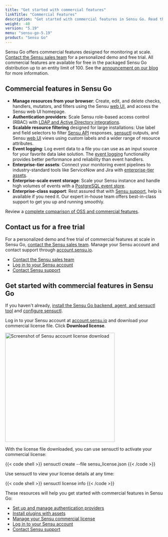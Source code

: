 ```yaml
---
title: "Get started with commercial features"
linkTitle: "Commercial Features"
description: "Get started with commercial features in Sensu Go. Read this guide to learn about the latest commercial features. Contact our sales team for a free trial."
weight: -40
version: "5.19"
menu: "sensu-go-5.19"
product: "Sensu Go"
---
```


Sensu Go offers commercial features designed for monitoring at scale.
[Contact the Sensu sales team][1] for a personalized demo and free trial.
All commercial features are available for free in the packaged Sensu Go distribution up to an entity limit of 100.
See the [announcement on our blog][7] for more information.

## Commercial features in Sensu Go

- **Manage resources from your browser**: Create, edit, and delete checks, handlers, mutators, and filters using the Sensu [web UI][8], and access the Sensu web UI homepage.
- **Authentication providers**: Scale Sensu role-based access control (RBAC) with [LDAP and Active Directory integrations][9].
- **Scalable resource filtering** designed for large installations: Use label and field selectors to filter [Sensu API][4] responses, [sensuctl][5] outputs, and Sensu [web UI][6] views using custom labels and a wider range of resource attributes.
- **Event logging**: Log event data to a file you can use as an input source for your favorite data lake solution.
The [event logging][10] functionality provides better performance and reliability than event handlers.
- **Enterprise-tier assets**: Connect your monitoring event pipelines to industry-standard tools like ServiceNow and Jira with [enterprise-tier assets][11].
- **Enterprise-scale event storage**: Scale your Sensu instance and handle high volumes of events with a [PostgreSQL event store][12].
- **Enterprise-class support**: Rest assured that with [Sensu support][13], help is available if you need it.
Our expert in-house team offers best-in-class support to get you up and running smoothly.

Review a [complete comparison of OSS and commercial features][3].

## Contact us for a free trial

For a personalized demo and free trial of commercial features at scale in Sensu Go, [contact the Sensu sales team][1].
Manage your Sensu account and contact support through [account.sensu.io][2].

- [Contact the Sensu sales team][1]
- [Log in to your Sensu account][2]
- [Contact Sensu support][14]

## Get started with commercial features in Sensu Go

If you haven't already, [install the Sensu Go backend, agent, and sensuctl tool][15] and [configure sensuctl][16].

Log in to your Sensu account at [account.sensu.io][2] and download your commercial license file.
Click **Download license**.

<img alt="Screenshot of Sensu account license download" src="/images/go-license-download.png" width="350px">

With the license file downloaded, you can use sensuctl to activate your commercial license:

{{< code shell >}}
sensuctl create --file sensu_license.json
{{< /code >}}

Use sensuctl to view your license details at any time:

{{< code shell >}}
sensuctl license info
{{< /code >}}

These resources will help you get started with commercial features in Sensu Go:

- [Set up and manage authentication providers][9]
- [Install plugins with assets][17]
- [Manage your Sensu commercial license][18]
- [Log in to your Sensu account][2]
- [Contact Sensu support][14]

[1]: https://sensu.io/contact?subject=contact-sales/
[2]: https://account.sensu.io/
[3]: https://sensu.io/features#free-vs-paid
[4]: ../api/overview#response-filtering
[5]: ../sensuctl/filter-responses/
[6]: ../web-ui/filter/
[7]: https://blog.sensu.io/one-year-of-sensu-go/
[8]: ../web-ui/sign-in/
[9]: ../operations/control-access/auth/
[10]: ../reference/backend#event-logging
[11]: https://bonsai.sensu.io/assets?tiers%5B%5D=4/
[12]: ../reference/datastore#scale-event-storage
[13]: https://sensu.io/support/
[14]: https://account.sensu.io/support/
[15]: ../operations/deploy-sensu/install-sensu/
[16]: ../sensuctl/set-up-manage/#first-time-setup
[17]: ../guides/install-check-executables-with-assets/
[18]: ../reference/license/
